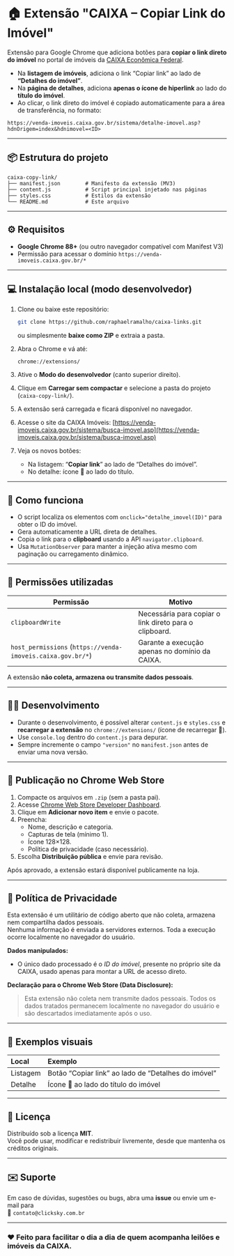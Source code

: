 # 🏠 Extensão "CAIXA – Copiar Link do Imóvel"

Extensão para Google Chrome que adiciona botões para **copiar o link direto do imóvel** no portal de imóveis da [CAIXA Econômica Federal](https://venda-imoveis.caixa.gov.br).

- Na **listagem de imóveis**, adiciona o link “Copiar link” ao lado de **“Detalhes do imóvel”**.
- Na **página de detalhes**, adiciona **apenas o ícone de hiperlink** ao lado do **título do imóvel**.
- Ao clicar, o link direto do imóvel é copiado automaticamente para a área de transferência, no formato:

```
https://venda-imoveis.caixa.gov.br/sistema/detalhe-imovel.asp?hdnOrigem=index&hdnimovel=<ID>
```

---

## 📦 Estrutura do projeto

```
caixa-copy-link/
├── manifest.json        # Manifesto da extensão (MV3)
├── content.js           # Script principal injetado nas páginas
├── styles.css           # Estilos da extensão
└── README.md            # Este arquivo
```

---

## ⚙️ Requisitos

- **Google Chrome 88+** (ou outro navegador compatível com Manifest V3)
- Permissão para acessar o domínio `https://venda-imoveis.caixa.gov.br/*`

---

## 💻 Instalação local (modo desenvolvedor)

1. Clone ou baixe este repositório:
   ```bash
   git clone https://github.com/raphaelramalho/caixa-links.git
   ```
   ou simplesmente **baixe como ZIP** e extraia a pasta.

2. Abra o Chrome e vá até:
   ```
   chrome://extensions/
   ```

3. Ative o **Modo do desenvolvedor** (canto superior direito).

4. Clique em **Carregar sem compactar** e selecione a pasta do projeto (`caixa-copy-link/`).

5. A extensão será carregada e ficará disponível no navegador.

6. Acesse o site da CAIXA Imóveis:
   [https://venda-imoveis.caixa.gov.br/sistema/busca-imovel.asp](https://venda-imoveis.caixa.gov.br/sistema/busca-imovel.asp)

7. Veja os novos botões:
   - Na listagem: “**Copiar link**” ao lado de “Detalhes do imóvel”.
   - No detalhe: ícone 🔗 ao lado do título.

---

## 🧠 Como funciona

- O script localiza os elementos com `onclick="detalhe_imovel(ID)"` para obter o ID do imóvel.
- Gera automaticamente a URL direta de detalhes.
- Copia o link para o **clipboard** usando a API `navigator.clipboard`.
- Usa `MutationObserver` para manter a injeção ativa mesmo com paginação ou carregamento dinâmico.

---

## 🧩 Permissões utilizadas

| Permissão | Motivo |
|------------|--------|
| `clipboardWrite` | Necessária para copiar o link direto para o clipboard. |
| `host_permissions` (`https://venda-imoveis.caixa.gov.br/*`) | Garante a execução apenas no domínio da CAIXA. |

A extensão **não coleta, armazena ou transmite dados pessoais**.

---

## 🧑‍💻 Desenvolvimento

- Durante o desenvolvimento, é possível alterar `content.js` e `styles.css` e **recarregar a extensão** no `chrome://extensions/` (ícone de recarregar 🔁).
- Use `console.log` dentro do `content.js` para depurar.
- Sempre incremente o campo `"version"` no `manifest.json` antes de enviar uma nova versão.

---

## 🚀 Publicação no Chrome Web Store

1. Compacte os arquivos em `.zip` (sem a pasta pai).  
2. Acesse [Chrome Web Store Developer Dashboard](https://chrome.google.com/webstore/devconsole/).  
3. Clique em **Adicionar novo item** e envie o pacote.  
4. Preencha:
   - Nome, descrição e categoria.
   - Capturas de tela (mínimo 1).
   - Ícone 128×128.
   - Política de privacidade (caso necessário).
5. Escolha **Distribuição pública** e envie para revisão.

Após aprovado, a extensão estará disponível publicamente na loja.

---

## 📄 Política de Privacidade

Esta extensão é um utilitário de código aberto que não coleta, armazena nem compartilha dados pessoais.  
Nenhuma informação é enviada a servidores externos. Toda a execução ocorre localmente no navegador do usuário.

**Dados manipulados:**
- O único dado processado é o *ID do imóvel*, presente no próprio site da CAIXA, usado apenas para montar a URL de acesso direto.

**Declaração para o Chrome Web Store (Data Disclosure):**
> Esta extensão não coleta nem transmite dados pessoais. Todos os dados tratados permanecem localmente no navegador do usuário e são descartados imediatamente após o uso.

---

## 📸 Exemplos visuais

| Local | Exemplo |
|:------|:--------|
| Listagem | Botão “Copiar link” ao lado de “Detalhes do imóvel” |
| Detalhe | Ícone 🔗 ao lado do título do imóvel |


---

## 🧾 Licença

Distribuído sob a licença **MIT**.  
Você pode usar, modificar e redistribuir livremente, desde que mantenha os créditos originais.

---

## ✉️ Suporte

Em caso de dúvidas, sugestões ou bugs, abra uma **issue** ou envie um e-mail para  
📧 `contato@clicksky.com.br`

---

### ❤️ Feito para facilitar o dia a dia de quem acompanha leilões e imóveis da CAIXA.
